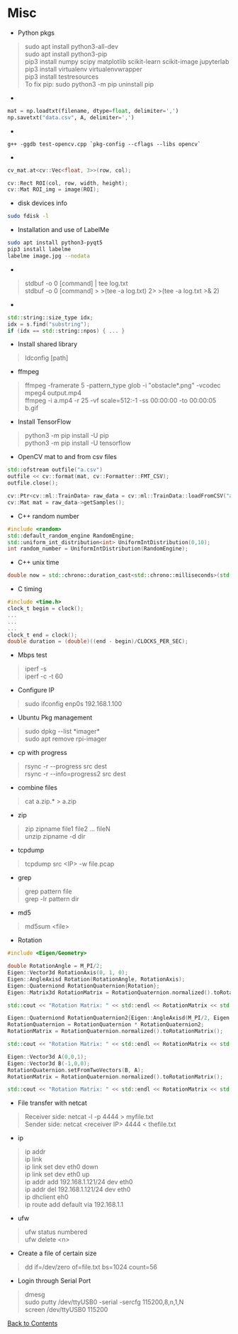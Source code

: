 # Misc



* Python pkgs
> sudo apt install python3-all-dev\
> sudo apt install python3-pip\
> pip3 install numpy scipy matplotlib scikit-learn scikit-image jupyterlab\
> pip3 install virtualenv virtualenvwrapper\
> pip3 install testresources\
> To fix pip: sudo python3 -m pip uninstall pip


* 
```python
mat = np.loadtxt(filename, dtype=float, delimiter=',')
np.savetxt("data.csv", A, delimiter=',')
```

* 
```
g++ -ggdb test-opencv.cpp `pkg-config --cflags --libs opencv`
```

* 
```C++
cv_mat.at<cv::Vec<float, 3>>(row, col);

cv::Rect ROI(col, row, width, height);
cv::Mat ROI_img = image(ROI);
```

* disk devices info
```bash
sudo fdisk -l
```

* Installation and use of LabelMe
```bash
sudo apt install python3-pyqt5
pip3 install labelme
labelme image.jpg --nodata
```

* 
> stdbuf -o 0 [command] | tee log.txt\
> stdbuf -o 0 [command] >  >(tee -a log.txt) 2>  >(tee -a log.txt >& 2)

* 
```C++
std::string::size_type idx;
idx = s.find("substring");
if (idx == std::string::npos) { ... }
```


* Install shared library
> ldconfig [path]

* ffmpeg
> ffmpeg -framerate 5 -pattern_type glob -i "obstacle*.png" -vcodec mpeg4 output.mp4\
> ffmpeg -i a.mp4 -r 25 -vf scale=512:-1 -ss 00:00:00 -to 00:00:05 b.gif

* Install TensorFlow
> python3 -m pip install -U pip\
> python3 -m pip install -U tensorflow

* OpenCV mat to and from csv files
```C++
std::ofstream outfile("a.csv")
outfile << cv::format(mat, cv::Formatter::FMT_CSV);
outfile.close();
```
```C++
cv::Ptr<cv::ml::TrainData> raw_data = cv::ml::TrainData::loadFromCSV("a.csv", 0, -2, 0);
cv::Mat mat = raw_data->getSamples();
```

* C++ random number
```C++
#include <random>
std::default_random_engine RandomEngine;
std::uniform_int_distribution<int> UniformIntDistribution(0,10);
int random_number = UniformIntDistribution(RandomEngine);
```

* C++ unix time
```C++
double now = std::chrono::duration_cast<std::chrono::milliseconds>(std::chrono::system_clock::now().time_since_epoch()).count()/1000.0;
```

* C timing
```C
#include <time.h>
clock_t begin = clock();
...
...
...
clock_t end = clock();
double duration = (double)((end - begin)/CLOCKS_PER_SEC);
```


* Mbps test
> iperf -s\
> iperf -c <IP> -t 60

* Configure IP
> sudo ifconfig enp0s 192.168.1.100

* Ubuntu Pkg management
> sudo dpkg --list \*imager\*\
> sudo apt remove rpi-imager

* cp with progress
> rsync -r --progress src dest\
> rsync -r --info=progress2 src dest

* combine files
> cat a.zip.* > a.zip

* zip
> zip zipname file1 file2 ... fileN\
> unzip zipname -d dir

* tcpdump
> tcpdump src \<IP> -w file.pcap
  
* grep
> grep pattern file\
> grep -lr pattern dir

* md5
> md5sum \<file>

* Rotation
```C++
#include <Eigen/Geometry>

double RotationAngle = M_PI/2;
Eigen::Vector3d RotationAxis(0, 1, 0);
Eigen::AngleAxisd Rotation(RotationAngle, RotationAxis);
Eigen::Quaterniond RotationQuaternion{Rotation};
Eigen::Matrix3d RotationMatrix = RotationQuaternion.normalized().toRotationMatrix();

std::cout << "Rotation Matrix: " << std::endl << RotationMatrix << std::endl;

Eigen::Quaterniond RotationQuaternion2{Eigen::AngleAxisd(M_PI/2, Eigen::Vector3d{1,0,0})};
RotationQuaternion = RotationQuaternion * RotationQuaternion2;
RotationMatrix = RotationQuaternion.normalized().toRotationMatrix();

std::cout << "Rotation Matrix: " << std::endl << RotationMatrix << std::endl;

Eigen::Vector3d A(0,0,1);
Eigen::Vector3d B(-1,0,0);
RotationQuaternion.setFromTwoVectors(B, A);
RotationMatrix = RotationQuaternion.normalized().toRotationMatrix();

std::cout << "Rotation Matrix: " << std::endl << RotationMatrix << std::endl;
```
  
* File transfer with netcat
> Receiver side: netcat -l -p 4444 > myfile.txt\
> Sender side: netcat \<receiver IP> 4444 < thefile.txt

* ip
> ip addr\
> ip link\
> ip link set dev eth0 down\
> ip link set dev eth0 up\
> ip addr add 192.168.1.121/24 dev eth0\
> ip addr del 192.168.1.121/24 dev eth0\
> ip dhclient eh0\
> ip route add default via 192.168.1.1
  
* ufw
> ufw status numbered\
> ufw delete \<n>
  
* Create a file of certain size
> dd if=/dev/zero of=file.txt bs=1024 count=56
  
* Login through Serial Port
> dmesg\
> sudo putty /dev/ttyUSB0 -serial -sercfg 115200,8,n,1,N\
> screen /dev/ttyUSB0 115200



[Back to Contents](../README.md)
